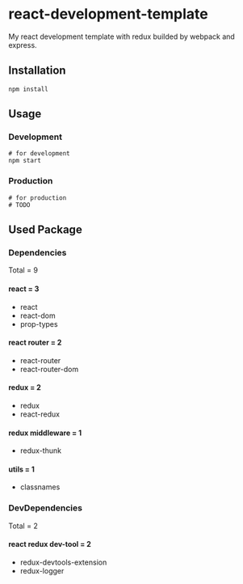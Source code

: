# react-development-template
My react development template with redux builded by webpack and express.

## Installation
```shell=
npm install
```

## Usage
### Development
```shell=
# for development
npm start
```
### Production
```shell=
# for production
# TODO
```

## Used Package

### Dependencies
Total = 9

#### react = 3
- react
- react-dom
- prop-types

#### react router = 2
- react-router
- react-router-dom

#### redux = 2
- redux
- react-redux

#### redux middleware = 1
- redux-thunk

#### utils = 1
- classnames


### DevDependencies
Total = 2

#### react redux dev-tool = 2
- redux-devtools-extension
- redux-logger
